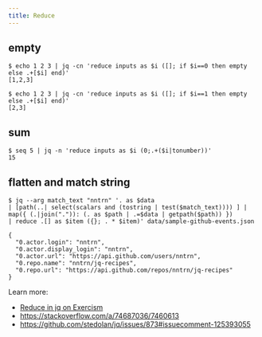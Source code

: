 ```yaml
---
title: Reduce
---
```


## empty

```console
$ echo 1 2 3 | jq -cn 'reduce inputs as $i ([]; if $i==0 then empty else .+[$i] end)'
[1,2,3]

$ echo 1 2 3 | jq -cn 'reduce inputs as $i ([]; if $i==1 then empty else .+[$i] end)'
[2,3]
```

## sum

```console
$ seq 5 | jq -n 'reduce inputs as $i (0;.+($i|tonumber))'
15
```

## flatten and match string

```console
$ jq --arg match_text "nntrn" '. as $data 
| [path(..| select(scalars and (tostring | test($match_text)))) ] | map({ (.|join(".")): (. as $path | .=$data | getpath($path)) }) 
| reduce .[] as $item ({}; . * $item)' data/sample-github-events.json

{
  "0.actor.login": "nntrn",
  "0.actor.display_login": "nntrn",
  "0.actor.url": "https://api.github.com/users/nntrn",
  "0.repo.name": "nntrn/jq-recipes",
  "0.repo.url": "https://api.github.com/repos/nntrn/jq-recipes"
}
```



Learn more:

- [Reduce in jq on Exercism](https://exercism.org/tracks/jq/concepts/reduce)
- https://stackoverflow.com/a/74687036/7460613
- https://github.com/stedolan/jq/issues/873#issuecomment-125393055